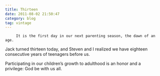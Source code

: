 ```yaml
---
title: Thirteen
date: 2011-08-02 21:50:47
category: blog
tag: vintage
---
```

         It is the first day in our next parenting season, the dawn of an age. 

 Jack turned thirteen today, and Steven and I realized we have eighteen consecutive years of teenagers before us. 

 Participating in our children’s growth to adulthood is an honor and a privilege: God be with us all. 

